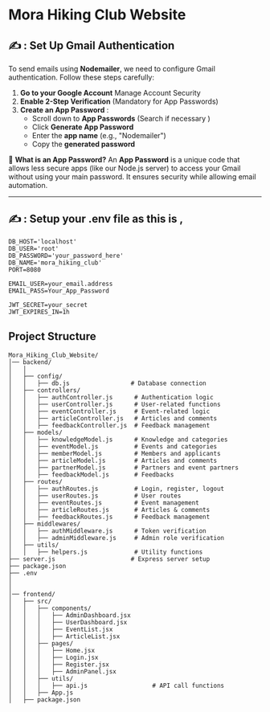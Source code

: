 # Mora Hiking Club Website

## ✍️ : Set Up Gmail Authentication

To send emails using **Nodemailer**, we need to configure Gmail authentication. Follow these steps carefully:

1. **Go to your Google Account**  Manage Account  Security 
2. **Enable 2-Step Verification**  (Mandatory for App Passwords)
3. **Create an App Password** :
   - Scroll down to **App Passwords** (Search if necessary )
   - Click **Generate App Password**
   - Enter the **app name** (e.g., "Nodemailer")
   - Copy the **generated password** 

📌 **What is an App Password?**
An **App Password** is a unique code that allows less secure apps (like our Node.js server) to access your Gmail without using your main password. It ensures security while allowing email automation. 

---

##  ✍️ : Setup your .env file as this is , 
```
DB_HOST='localhost'
DB_USER='root'
DB_PASSWORD='your_password_here'
DB_NAME='mora_hiking_club'
PORT=8080

EMAIL_USER=your_email.address
EMAIL_PASS=Your_App_Password

JWT_SECRET=your_secret
JWT_EXPIRES_IN=1h 

```



## Project Structure

```
Mora_Hiking_Club_Website/
│── backend/
│   │ 
│   ├── config/
│   │   ├── db.js                 # Database connection
│   ├── controllers/
│   │   ├── authController.js      # Authentication logic
│   │   ├── userController.js      # User-related functions
│   │   ├── eventController.js     # Event-related logic
│   │   ├── articleController.js   # Articles and comments
│   │   ├── feedbackController.js  # Feedback management
│   ├── models/
│   │   ├── knowledgeModel.js      # Knowledge and categories
│   │   ├── eventModel.js          # Events and categories
│   │   ├── memberModel.js         # Members and applicants
│   │   ├── articleModel.js        # Articles and comments
│   │   ├── partnerModel.js        # Partners and event partners
│   │   ├── feedbackModel.js       # Feedbacks
│   ├── routes/
│   │   ├── authRoutes.js          # Login, register, logout
│   │   ├── userRoutes.js          # User routes
│   │   ├── eventRoutes.js         # Event management
│   │   ├── articleRoutes.js       # Articles & comments
│   │   ├── feedbackRoutes.js      # Feedback management
│   ├── middlewares/
│   │   ├── authMiddleware.js      # Token verification
│   │   ├── adminMiddleware.js     # Admin role verification
│   ├── utils/
│   │   ├── helpers.js             # Utility functions
├── server.js                     # Express server setup
├── package.json
├── .env
│
│
│── frontend/
│   ├── src/
│   │   ├── components/
│   │   │   ├── AdminDashboard.jsx
│   │   │   ├── UserDashboard.jsx
│   │   │   ├── EventList.jsx
│   │   │   ├── ArticleList.jsx
│   │   ├── pages/
│   │   │   ├── Home.jsx
│   │   │   ├── Login.jsx
│   │   │   ├── Register.jsx
│   │   │   ├── AdminPanel.jsx
│   │   ├── utils/
│   │   │   ├── api.js                  # API call functions
│   │   ├── App.js
│   ├── package.json
```
